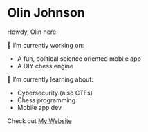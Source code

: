 # Olin Johnson

<!--
**olinjohnson/olinjohnson** is a ✨ _special_ ✨ repository because its `README.md` (this file) appears on your GitHub profile.

Here are some ideas to get you started:

- 👯 I’m looking to collaborate on ...
- 🤔 I’m looking for help with ...
- 💬 Ask me about ...
- 📫 How to reach me: ...
- ⚡ Fun fact: ...
-->
Howdy, Olin here

🔭 I’m currently working on:
<ul>
  <li>A fun, political science oriented mobile app</li>
  <li>A DIY chess engine</li>
</ul>

🌱 I’m currently learning about:
<ul>
  <li>Cybersecurity (also CTFs)</li>
  <li>Chess programming</li>
  <li>Mobile app dev</li>
</ul>

Check out [My Website](https://olinjohnson.github.io/)
